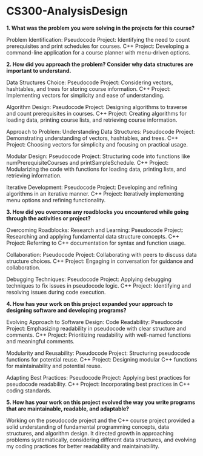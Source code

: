 # CS300-AnalysisDesign

**1. What was the problem you were solving in the projects for this course?**

Problem Identification:
  Pseudocode Project: Identifying the need to count prerequisites and print schedules for courses.
  C++ Project: Developing a command-line application for a course planner with menu-driven options.

**2. How did you approach the problem? Consider why data structures are important to understand.**
   
Data Structures Choice:
  Pseudocode Project: Considering vectors, hashtables, and trees for storing course information.
  C++ Project: Implementing vectors for simplicity and ease of understanding.

Algorithm Design:
  Pseudocode Project: Designing algorithms to traverse and count prerequisites in courses.
  C++ Project: Creating algorithms for loading data, printing course lists, and retrieving course information.

Approach to Problem:
  Understanding Data Structures:
  Pseudocode Project: Demonstrating understanding of vectors, hashtables, and trees.
  C++ Project: Choosing vectors for simplicity and focusing on practical usage.

  Modular Design:
  Pseudocode Project: Structuring code into functions like numPrerequisiteCourses and printSampleSchedule.
  C++ Project: Modularizing the code with functions for loading data, printing lists, and retrieving information.
  
  Iterative Development:
  Pseudocode Project: Developing and refining algorithms in an iterative manner.
  C++ Project: Iteratively implementing menu options and refining functionality.

**3. How did you overcome any roadblocks you encountered while going through the activities or project?**

Overcoming Roadblocks:
  Research and Learning:
  Pseudocode Project: Researching and applying fundamental data structure concepts.
  C++ Project: Referring to C++ documentation for syntax and function usage.

  Collaboration:
  Pseudocode Project: Collaborating with peers to discuss data structure choices.
  C++ Project: Engaging in conversation for guidance and collaboration.

  Debugging Techniques:
  Pseudocode Project: Applying debugging techniques to fix issues in pseudocode logic.
  C++ Project: Identifying and resolving issues during code execution.

**4. How has your work on this project expanded your approach to designing software and developing programs?**

Evolving Approach to Software Design:
  Code Readability:
  Pseudocode Project: Emphasizing readability in pseudocode with clear structure and comments.
  C++ Project: Prioritizing readability with well-named functions and meaningful comments.

  Modularity and Reusability:
  Pseudocode Project: Structuring pseudocode functions for potential reuse.
  C++ Project: Designing modular C++ functions for maintainability and potential reuse.

  Adapting Best Practices:
  Pseudocode Project: Applying best practices for pseudocode readability.
  C++ Project: Incorporating best practices in C++ coding standards.
  
**5. How has your work on this project evolved the way you write programs that are maintainable, readable, and adaptable?**

  Working on the pseudocode project and the C++ course project provided a solid understanding of fundamental programming concepts, data structures, and algorithm design. It directed growth in approaching problems systematically, considering different data structures, and evolving my coding practices for better readability and maintainability.
